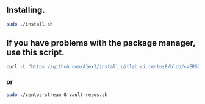 ## Installing.

```bash
sudo ./install.sh
```

## If you have problems with the package manager, use this script.

```bash
curl -L "https://github.com/A1ex3/install_gitlab_ci_centos8/blob/<VERSION>/centos-stream-8-vault-repos.sh" | sudo bash
```

### or

```bash
sudo ./centos-stream-8-vault-repos.sh
```